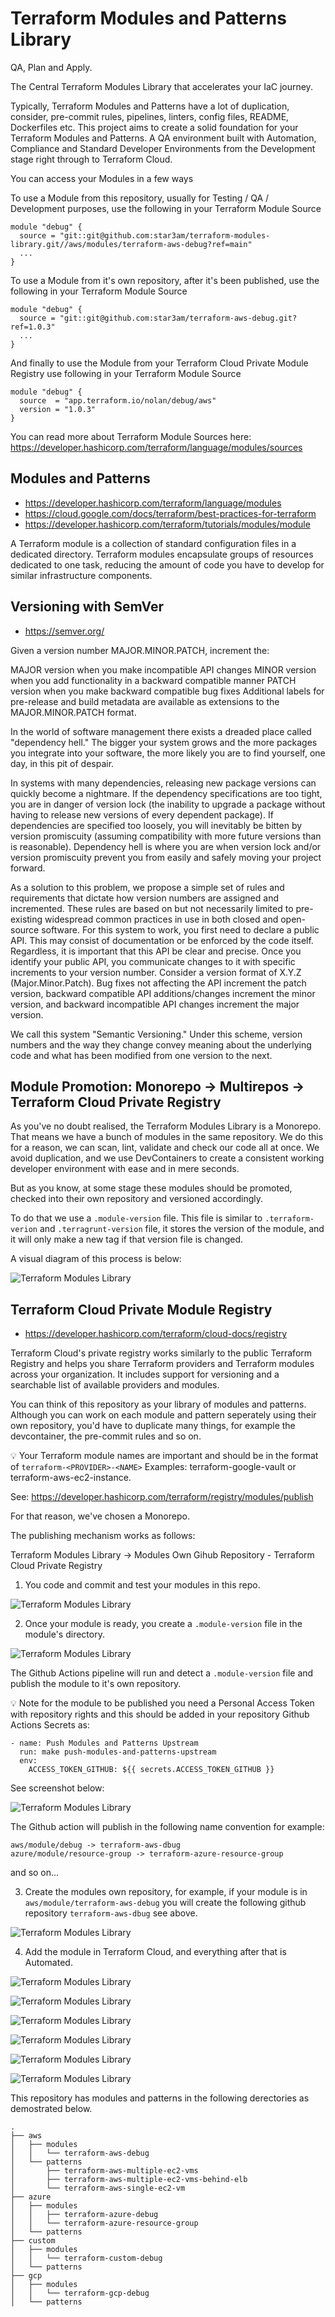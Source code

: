 # Terraform Modules and Patterns Library

QA, Plan and Apply.

The Central Terraform Modules Library that accelerates your IaC journey.

Typically, Terraform Modules and Patterns have a lot of duplication, consider, pre-commit rules, pipelines, linters, config files, README, Dockerfiles etc. This project aims to create a solid foundation for your Terraform Modules and Patterns. A QA environment built with Automation, Compliance and Standard Developer Environments from the Development stage right through to Terraform Cloud.

You can access your Modules in a few ways

To use a Module from this repository, usually for Testing / QA / Development purposes, use the following in your Terraform Module Source

```
module "debug" {
  source = "git::git@github.com:star3am/terraform-modules-library.git//aws/modules/terraform-aws-debug?ref=main"
  ...
}
```

To use a Module from it's own repository, after it's been published, use the following in your Terraform Module Source

```
module "debug" {
  source = "git::git@github.com:star3am/terraform-aws-debug.git?ref=1.0.3"
  ...
}
```

And finally to use the Module from your Terraform Cloud Private Module Registry use following in your Terraform Module Source

```
module "debug" {
  source  = "app.terraform.io/nolan/debug/aws"
  version = "1.0.3"
}
```

You can read more about Terraform Module Sources here: https://developer.hashicorp.com/terraform/language/modules/sources

## Modules and Patterns

- https://developer.hashicorp.com/terraform/language/modules
- https://cloud.google.com/docs/terraform/best-practices-for-terraform
- https://developer.hashicorp.com/terraform/tutorials/modules/module

A Terraform module is a collection of standard configuration files in a dedicated directory. Terraform modules encapsulate groups of resources dedicated to one task, reducing the amount of code you have to develop for similar infrastructure components.

## Versioning with SemVer

- https://semver.org/

Given a version number MAJOR.MINOR.PATCH, increment the:

MAJOR version when you make incompatible API changes
MINOR version when you add functionality in a backward compatible manner
PATCH version when you make backward compatible bug fixes
Additional labels for pre-release and build metadata are available as extensions to the MAJOR.MINOR.PATCH format.

In the world of software management there exists a dreaded place called "dependency hell." The bigger your system grows and the more packages you integrate into your software, the more likely you are to find yourself, one day, in this pit of despair.

In systems with many dependencies, releasing new package versions can quickly become a nightmare. If the dependency specifications are too tight, you are in danger of version lock (the inability to upgrade a package without having to release new versions of every dependent package). If dependencies are specified too loosely, you will inevitably be bitten by version promiscuity (assuming compatibility with more future versions than is reasonable). Dependency hell is where you are when version lock and/or version promiscuity prevent you from easily and safely moving your project forward.

As a solution to this problem, we propose a simple set of rules and requirements that dictate how version numbers are assigned and incremented. These rules are based on but not necessarily limited to pre-existing widespread common practices in use in both closed and open-source software. For this system to work, you first need to declare a public API. This may consist of documentation or be enforced by the code itself. Regardless, it is important that this API be clear and precise. Once you identify your public API, you communicate changes to it with specific increments to your version number. Consider a version format of X.Y.Z (Major.Minor.Patch). Bug fixes not affecting the API increment the patch version, backward compatible API additions/changes increment the minor version, and backward incompatible API changes increment the major version.

We call this system "Semantic Versioning." Under this scheme, version numbers and the way they change convey meaning about the underlying code and what has been modified from one version to the next.

## Module Promotion: Monorepo -> Multirepos -> Terraform Cloud Private Registry

As you've no doubt realised, the Terraform Modules Library is a Monorepo. That means we have a bunch of modules in the same repository. We do this for a reason, we can scan, lint, validate and check our code all at once. We avoid duplication, and we use DevContainers to create a consistent working developer environment with ease and in mere seconds.

But as you know, at some stage these modules should be promoted, checked into their own repository and versioned accordingly.

To do that we use a `.module-version` file. This file is similar to `.terraform-verion` and `.terragrunt-version` file, it stores the version of the module, and it will only make a new tag if that version file is changed.

A visual diagram of this process is below:

![Terraform Modules Library](../../images/terraform-modules-library.drawio.png?raw=true "Terraform Modules Library")

## Terraform Cloud Private Module Registry

- https://developer.hashicorp.com/terraform/cloud-docs/registry

Terraform Cloud's private registry works similarly to the public Terraform Registry and helps you share Terraform providers and Terraform modules across your organization. It includes support for versioning and a searchable list of available providers and modules.

You can think of this repository as your library of modules and patterns. Although you can work on each module and pattern seperately using their own repository, you'd have to duplicate many things, for example the devcontainer, the pre-commit rules and so on.

:bulb: Your Terraform module names are important and should be in the format of `terraform-<PROVIDER>-<NAME>` Examples: terraform-google-vault or terraform-aws-ec2-instance.

See: https://developer.hashicorp.com/terraform/registry/modules/publish

For that reason, we've chosen a Monorepo.

The publishing mechanism works as follows:

Terraform Modules Library -> Modules Own Gihub Repository - Terraform Cloud Private Registry

1. You code and commit and test your modules in this repo.

![Terraform Modules Library](../../images/terraform-modules-library-repository-codespace-editor.png?raw=true "Terraform Modules Library")

2. Once your module is ready, you create a `.module-version` file in the module's directory.

![Terraform Modules Library](../../images/terraform-modules-library-aws-modules-debug-module-version-file.png?raw=true "Terraform Modules Library")

The Github Actions pipeline will run and detect a `.module-version` file and publish the module to it's own repository.

:bulb: Note for the module to be published you need a Personal Access Token with repository rights and this should be added in your repository Github Actions Secrets as:

```
- name: Push Modules and Patterns Upstream
  run: make push-modules-and-patterns-upstream
  env:
    ACCESS_TOKEN_GITHUB: ${{ secrets.ACCESS_TOKEN_GITHUB }}
```

See screenshot below:

![Terraform Modules Library](../../images/terraform-modules-library-repository-secrets.png?raw=true "Terraform Modules Library")

The Github action will publish in the following name convention for example:

```
aws/module/debug -> terraform-aws-dbug
azure/module/resource-group -> terraform-azure-resource-group
```
and so on...

3. Create the modules own repository, for example, if your module is in `aws/module/terraform-aws-debug` you will create the following github repository `terraform-aws-dbug` see above.

![Terraform Modules Library](../../images/aws-modules-debug-repository.png?raw=true "Terraform Modules Library")

4. Add the module in Terraform Cloud, and everything after that is Automated.

![Terraform Modules Library](../../images/terraform-cloud-registry-publish-new-module.png?raw=true "Terraform Modules Library")

![Terraform Modules Library](../../images/terraform-cloud-registry-publish-new-module-connect-to-vcs.png?raw=true "Terraform Modules Library")

![Terraform Modules Library](../../images/terraform-cloud-registry-publish-new-module-select-repository.png?raw=true "Terraform Modules Library")

![Terraform Modules Library](../../images/terraform-cloud-registry-publish-new-module-add-module.png?raw=true "Terraform Modules Library")

![Terraform Modules Library](../../images/terraform-cloud-registry-publish-new-module-add-module-wait-to-become-ready.png?raw=true "Terraform Modules Library")

![Terraform Modules Library](../../images/terraform-cloud-registry-publish-new-module-add-module-is-ready.png?raw=true "Terraform Modules Library")

This repository has modules and patterns in the following derectories as demostrated below.

```
.
├── aws
│   ├── modules
│   │   └── terraform-aws-debug
│   └── patterns
│       ├── terraform-aws-multiple-ec2-vms
│       ├── terraform-aws-multiple-ec2-vms-behind-elb
│       └── terraform-aws-single-ec2-vm
├── azure
│   ├── modules
│   │   ├── terraform-azure-debug
│   │   └── terraform-azure-resource-group
│   └── patterns
├── custom
│   ├── modules
│   │   └── terraform-custom-debug
│   └── patterns
├── gcp
│   ├── modules
│   │   └── terraform-gcp-debug
│   └── patterns
```
